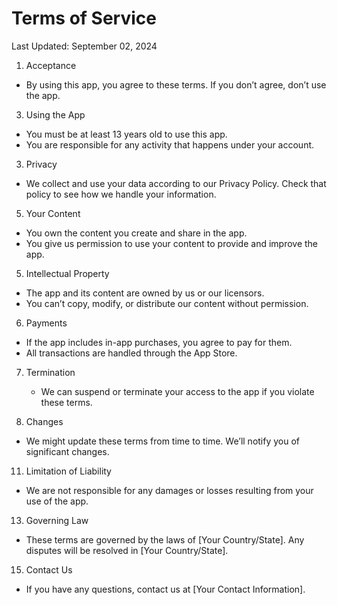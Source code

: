 # Terms of Service
Last Updated: September 02, 2024

1. Acceptance
  + By using this app, you agree to these terms. If you don’t agree, don’t use the app.

3. Using the App

  + You must be at least 13 years old to use this app.
  + You are responsible for any activity that happens under your account.

3. Privacy
  + We collect and use your data according to our Privacy Policy. Check that policy to see how we handle your information.

5. Your Content

  + You own the content you create and share in the app.
  + You give us permission to use your content to provide and improve the app.

5. Intellectual Property

  + The app and its content are owned by us or our licensors.
  + You can’t copy, modify, or distribute our content without permission.

6. Payments

  + If the app includes in-app purchases, you agree to pay for them.
  + All transactions are handled through the App Store.

7. Termination
   + We can suspend or terminate your access to the app if you violate these terms.

9. Changes
  + We might update these terms from time to time. We’ll notify you of significant changes.

11. Limitation of Liability
  + We are not responsible for any damages or losses resulting from your use of the app.

13. Governing Law
  + These terms are governed by the laws of [Your Country/State]. Any disputes will be resolved in [Your Country/State].

15. Contact Us
  + If you have any questions, contact us at [Your Contact Information].

